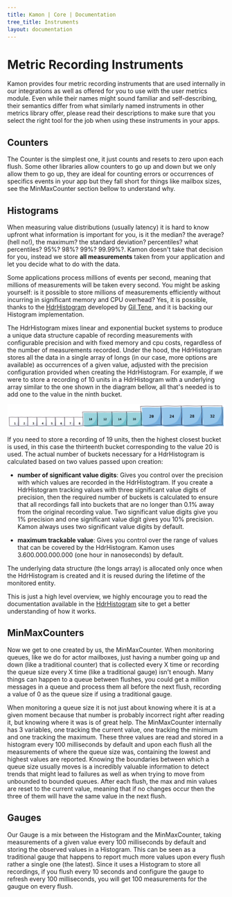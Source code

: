 ```yaml
---
title: Kamon | Core | Documentation
tree_title: Instruments
layout: documentation
---
```


Metric Recording Instruments
============================

Kamon provides four metric recording instruments that are used internally in our integrations as well as offered for you
to use with the user metrics module. Even while their names might sound familiar and self-describing, their semantics
differ from what similarly named instruments in other metrics library offer, please read their descriptions to make sure
that you select the right tool for the job when using these instruments in your apps.


Counters
--------

The Counter is the simplest one, it just counts and resets to zero upon each flush. Some other libraries allow counters
to go up and down but we only allow them to go up, they are ideal for counting errors or occurrences of specifics events
in your app but they fall short for things like mailbox sizes, see the MinMaxCounter section bellow to understand why.


Histograms
----------

When measuring value distributions (usually latency) it is hard to know upfront what information is important for you,
is it the median? the average? (hell no!), the maximum? the standard deviation? percentiles? what percentiles? 95%? 98%?
99%? 99.99%?. Kamon doesn't take that decision for you, instead we store **all measurements** taken from your
application and let you decide what to do with the data.

Some applications process millions of events per second, meaning that millions of measurements will be taken every
second. You might be asking yourself: is it possible to store millions of measurements efficiently without incurring in
significant memory and CPU overhead? Yes, it is possible, thanks to the [HdrHistogram] developed by [Gil Tene], and it
is backing our Histogram implementation.

The HdrHistogram mixes linear and exponential bucket systems to produce a unique data structure capable of recording
measurements with configurable precision and with fixed memory and cpu costs, regardless of the number of measurements
recorded. Under the hood, the HdrHistogram stores all the data in a single array of longs (in our case, more options are
available) as occurrences of a given value, adjusted with the precision configuration provided when creating the
HdrHistogram. For example, if we were to store a recording of 10 units in a HdrHistogram with a underlying array similar
to the one shown in the diagram bellow, all that's needed is to add one to the value in the ninth bucket.

<img class="img-fluid" src="/assets/img/diagrams/hdr-layout.png">

If you need to store a recording of 19 units, then the highest closest bucket is used, in this case the thirteenth
bucket corresponding to the value 20 is used. The actual number of buckets necessary for a HdrHistogram is calculated
based on two values passed upon creation:

* __number of significant value digits__: Gives you control over the precision with which values are recorded in the
HdrHistogtram. If you create a HdrHistogram tracking values with three significant value digits of precision, then the
required number of buckets is calculated to ensure that all recordings fall into buckets that are no longer than 0.1%
away from the original recording value. Two significant value digits give you 1% precision and one significant value
digit gives you 10% precision. Kamon always uses two significant value digits by default.

* __maximum trackable value__: Gives you control over the range of values that can be covered by the HdrHistogram. Kamon
uses 3.600.000.000.000 (one hour in nanoseconds) by default.

The underlying data structure (the longs array) is allocated only once when the HdrHistogram is created and it is reused
during the lifetime of the monitored entity.

This is just a high level overview, we highly encourage you to read the documentation available in the [HdrHistogram]
site to get a better understanding of how it works.


MinMaxCounters
--------------

Now we get to one created by us, the MinMaxCounter. When monitoring queues, like we do for actor mailboxes, just having
a number going up and down (like a traditional counter) that is collected every X time or recording the queue size every
X time (like a traditional gauge) isn't enough. Many things can happen to a queue between flushes, you could get a
million messages in a queue and process them all before the next flush, recording a value of 0 as the queue size if
using a traditional gauge. 

When monitoring a queue size it is not just about knowing where it is at a given moment because that number is probably
incorrect right after reading it, but knowing where it was is of great help. The MinMaxCounter internally has 3
variables, one tracking the current value, one tracking the minimum and one tracking the maximum. These three values are
read and stored in a histogram every 100 milliseconds by default and upon each flush all the measurements of where the
queue size was, containing the lowest and highest values are reported. Knowing the boundaries between which a queue size
usually moves is a incredibly valuable information to detect trends that might lead to failures as well as when trying
to move from unbounded to bounded queues. After each flush, the max and min values are reset to the current value,
meaning that if no changes occur then the three of them will have the same value in the next flush.


Gauges
------

Our Gauge is a mix between the Histogram and the MinMaxCounter, taking measurements of a given value every 100
milliseconds by default and storing the observed values in a Histogram. This can be seen as a traditional gauge that
happens to report much more values upon every flush rather a single one (the latest). Since it uses a Histogram to store
all recordings, if you flush every 10 seconds and configure the gauge to refresh every 100 milliseconds, you will get
100 measurements for the gaugue on every flush.

[HdrHistogram]: https://github.com/HdrHistogram/HdrHistogram
[Gil Tene]: https://twitter.com/giltene
